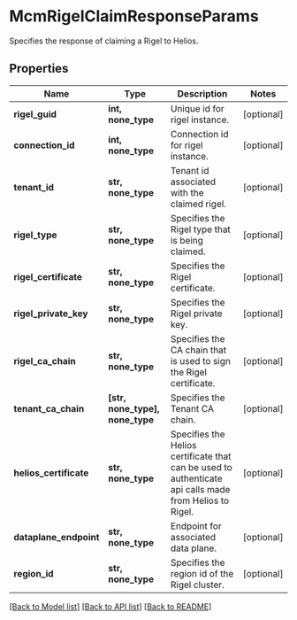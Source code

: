 # McmRigelClaimResponseParams

Specifies the response of claiming a Rigel to Helios.

## Properties
Name | Type | Description | Notes
------------ | ------------- | ------------- | -------------
**rigel_guid** | **int, none_type** | Unique id for rigel instance. | [optional] 
**connection_id** | **int, none_type** | Connection id for rigel instance. | [optional] 
**tenant_id** | **str, none_type** | Tenant id associated with the claimed rigel. | [optional] 
**rigel_type** | **str, none_type** | Specifies the Rigel type that is being claimed. | [optional] 
**rigel_certificate** | **str, none_type** | Specifies the Rigel certificate. | [optional] 
**rigel_private_key** | **str, none_type** | Specifies the Rigel private key. | [optional] 
**rigel_ca_chain** | **str, none_type** | Specifies the CA chain that is used to sign the Rigel certificate. | [optional] 
**tenant_ca_chain** | **[str, none_type], none_type** | Specifies the Tenant CA chain. | [optional] 
**helios_certificate** | **str, none_type** | Specifies the Helios certificate that can be used to authenticate api calls made from Helios to Rigel. | [optional] 
**dataplane_endpoint** | **str, none_type** | Endpoint for associated data plane. | [optional] 
**region_id** | **str, none_type** | Specifies the region id of the Rigel cluster. | [optional] 

[[Back to Model list]](../README.md#documentation-for-models) [[Back to API list]](../README.md#documentation-for-api-endpoints) [[Back to README]](../README.md)



